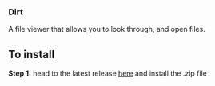 ### Dirt
A file viewer that allows you to look through, and open files.

## To install
**Step 1:** head to the latest release [here](https://github.com/Bractothorpes/dirt/releases/tag/v0.1.0) and install the .zip file
